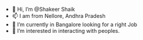 - 👋 Hi, I’m @Shakeer Shaik
- 📫 I am from Nellore, Andhra Pradesh
- 🌱 I’m currently in Bangalore looking for a right Job
- 👀 I’m interested in interacting with peoples.

<!---
Shakeershaik237/Shakeershaik237 is a ✨ special ✨ repository because its `README.md` (this file) appears on your GitHub profile.
You can click the Preview link to take a look at your changes.
--->
